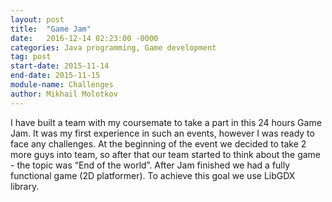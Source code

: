 ```yaml
---
layout: post
title:  "Game Jam"
date:   2016-12-14 02:23:00 -0000
categories: Java programming, Game development
tag: post
start-date: 2015-11-14
end-date: 2015-11-15
module-name: Challenges
author: Mikhail Molotkov
---
```

I have built a team with my coursemate to take a part in this 24 hours Game Jam. It was my first experience in such an events, however I was ready to face any challenges.
At the beginning of the event we decided to take 2 more guys into team, so after that our team started to think about the game - the topic was “End of the world”.
After Jam finished we had a fully functional game (2D platformer). To achieve this goal we use LibGDX library.
